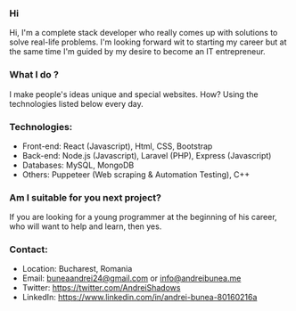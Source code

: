 ### Hi

Hi, I'm a complete stack developer who really comes up with solutions to solve real-life problems. I'm looking forward wit to starting my career but at the same time I'm guided by my desire to become an IT entrepreneur.

### What I do ?

I make people's ideas unique and special websites. How? Using the technologies listed below every day.

### Technologies:
* Front-end: React (Javascript), Html, CSS, Bootstrap
* Back-end: Node.js (Javascript), Laravel (PHP), Express (Javascript)
* Databases: MySQL, MongoDB
* Others: Puppeteer (Web scraping & Automation Testing), C++

### Am I suitable for you next project?

If you are looking for a young programmer at the beginning of his career, who will want to help and learn, then yes.

### Contact:

* Location: Bucharest, Romania
* Email: buneaandrei24@gmail.com or info@andreibunea.me
* Twitter: https://twitter.com/AndreiShadows
* LinkedIn: https://www.linkedin.com/in/andrei-bunea-80160216a
